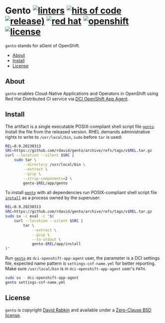 # Gento [![linters](https://github.com/rdavid/gento/actions/workflows/lint.yml/badge.svg)](https://github.com/rdavid/gento/actions/workflows/lint.yml) [![hits of code](https://hitsofcode.com/github/rdavid/gento?branch=master&label=hits%20of%20code)](https://hitsofcode.com/view/github/rdavid/gento?branch=master) [![release)](https://img.shields.io/github/v/release/rdavid/gento?color=blue&label=%20&logo=semver&logoColor=white&style=flat)](https://github.com/rdavid/gento/releases) [![red hat](https://img.shields.io/badge/red%20hat---?color=gray&logo=redhat&logoColor=red&style=flat)](https://www.redhat.com) [![openshift](https://img.shields.io/badge/openshift---?color=gray&logo=redhatopenshift&logoColor=red&style=flat)](https://www.redhat.com/en/technologies/cloud-computing/openshift) [![license](https://img.shields.io/github/license/rdavid/gento?color=blue&labelColor=gray&logo=freebsd&logoColor=lightgray&style=flat)](https://github.com/rdavid/gento/blob/master/LICENSE)
`gento` stands for aGent of OpenShift.

* [About](#about)
* [Install](#install)
* [License](#license)

## About
`gento` enables Cloud-Native Applications and Operators in OpenShift using Red
Hat Distributed CI service via
[DCI OpenShift App Agent](https://github.com/redhat-cip/dci-openshift-app-agent).

## Install
The artifact is a single executable POSIX-compliant shell script file
[`gento`](https://github.com/rdavid/gento/blob/master/app/gento). Install the
file from the released version. RHEL demands administrative rights to write to
`/usr/local/bin`, `sudo` before `tar` is used:
```sh
REL=0.9.20230313
SRC=https://github.com/rdavid/gento/archive/refs/tags/v$REL.tar.gz
curl --location --silent $SRC |
	sudo tar \
		--directory /usr/local/bin \
		--extract \
		--gzip \
		--strip-components=2 \
		gento-$REL/app/gento
```
To install [`gento`](https://github.com/rdavid/gento/blob/master/app/gento)
with all dependencies run POSIX-compliant shell script file
[`install`](https://github.com/rdavid/gento/blob/master/app/install) as a
process owned by the superuser:
```sh
REL=0.9.20230313
SRC=https://github.com/rdavid/gento/archive/refs/tags/v$REL.tar.gz
sudo su -c eval -c "$(
	curl --location --silent $SRC |
		tar \
			--extract \
			--gzip \
			--to-stdout \
			gento-$REL/app/install
)"
```
Run [`gento`](https://github.com/rdavid/gento/blob/master/app/gento) as
`dci-openshift-app-agent` user, the parameter is a DCI settings file, expected
name pattern is `settings-cnf-name.yml` for better reporting. Make sure
`/usr/local/bin` is in `dci-openshift-app-agent` user's `PATH`.
```sh
sudo su - dci-openshift-app-agent
gento settings-cnf-name.yml
```

## License
`gento` is copyright [David Rabkin](http://cv.rabkin.co.il) and available
under a
[Zero-Clause BSD license](https://github.com/rdavid/gento/blob/master/LICENSE).
